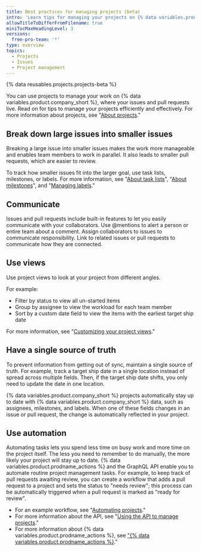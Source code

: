 ```yaml
---
title: Best practices for managing projects (beta)
intro: 'Learn tips for managing your projects on {% data variables.product.company_short %}.'
allowTitleToDifferFromFilename: true
miniTocMaxHeadingLevel: 3
versions:
  free-pro-team: '*'
type: overview
topics:
  - Projects
  - Issues
  - Project management
---
```


{% data reusables.projects.projects-beta %}

You can use projects to manage your work on {% data variables.product.company_short %}, where your issues and pull requests live. Read on for tips to manage your projects efficiently and effectively. For more information about projects, see "[About projects](/issues/trying-out-the-new-projects-experience/about-projects)."

## Break down large issues into smaller issues

Breaking a large issue into smaller issues makes the work more manageable and enables team members to work in parallel. It also leads to smaller pull requests, which are easier to review.

To track how smaller issues fit into the larger goal, use task lists, milestones, or labels. For more information, see "[About task lists](/issues/tracking-your-work-with-issues/creating-issues/about-task-lists)", "[About milestones](/issues/using-labels-and-milestones-to-track-work/about-milestones)", and "[Managing labels](/issues/using-labels-and-milestones-to-track-work/managing-labels)."

## Communicate

Issues and pull requests include built-in features to let you easily communicate with your collaborators. Use @mentions to alert a person or entire team about a comment. Assign collaborators to issues to communicate responsibility. Link to related issues or pull requests to communicate how they are connected.

## Use views

Use project views to look at your project from different angles.

For example:

- Filter by status to view all un-started items
- Group by assignee to view the workload for each team member
- Sort by a custom date field to view the items with the earliest target ship date

For more information, see "[Customizing your project views](/issues/trying-out-the-new-projects-experience/customizing-your-project-views)."

## Have a single source of truth

To prevent information from getting out of sync, maintain a single source of truth. For example, track a target ship date in a single location instead of spread across multiple fields. Then, if the target ship date shifts, you only need to update the date in one location.

{% data variables.product.company_short %} projects automatically stay up to date with {% data variables.product.company_short %} data, such as assignees, milestones, and labels. When one of these fields changes in an issue or pull request, the change is automatically reflected in your project.

## Use automation

Automating tasks lets you spend less time on busy work and more time on the project itself. The less you need to remember to do manually, the more likely your project will stay up to date. {% data variables.product.prodname_actions %} and the GraphQL API enable you to automate routine project management tasks. For example, to keep track of pull requests awaiting review, you can create a workflow that adds a pull request to a project and sets the status to "needs review"; this process can be automatically triggered when a pull request is marked as "ready for review".

- For an example workflow, see "[Automating projects](/issues/trying-out-the-new-projects-experience/automating-projects)." 
- For more information about the API, see "[Using the API to manage projects](/issues/trying-out-the-new-projects-experience/using-the-api-to-manage-projects)."
- For more information about {% data variables.product.prodname_actions %}, see ["{% data variables.product.prodname_actions %}](/actions)."
